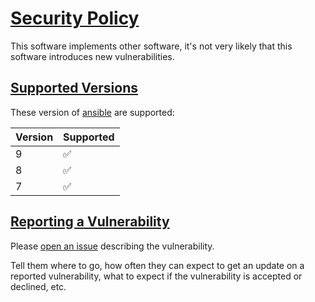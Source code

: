 # [Security Policy](#security-policy)

This software implements other software, it's not very likely that this software introduces new vulnerabilities.

## [Supported Versions](#supported-versions)

These version of [ansible](https://pypi.org/project/ansible/) are supported:

| Version | Supported          |
| ------- | ------------------ |
| 9       | :white_check_mark: |
| 8       | :white_check_mark: |
| 7       | :white_check_mark: |

## [Reporting a Vulnerability](#reporting-a-vulnarability)

Please [open an issue](https://github.com/buluma/ansible-role-jira/issues) describing the vulnerability.

Tell them where to go, how often they can expect to get an update on a
reported vulnerability, what to expect if the vulnerability is accepted or
declined, etc.
